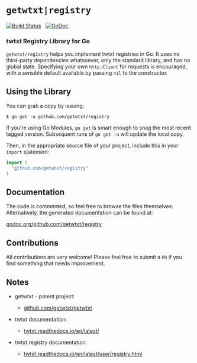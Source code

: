 # `getwtxt|registry` 

[![Build Status](https://travis-ci.com/getwtxt/registry.svg?branch=master)](https://travis-ci.com/getwtxt/registry) 
&nbsp;&nbsp;[![GoDoc](https://godoc.org/github.com/getwtxt/registry?status.svg)](https://godoc.org/github.com/getwtxt/registry)

### twtxt Registry Library for Go

`getwtxt/registry` helps you implement twtxt registries in Go.
It uses no third-party dependencies whatsoever, only the standard library,
and has no global state.
Specifying your own `http.Client` for requests is encouraged, with a sensible
default available by passing `nil` to the constructor.

## Using the Library

You can grab a copy by issuing:

```
$ go get -u github.com/getwtxt/registry
```

If you're using Go Modules, `go get` is smart enough to snag the most recent 
tagged version. Subsequent runs of `go get -u` will update the local copy.

Then, in the appropriate source file of your project, include this in your
`import` statement:

```go
import (
  "github.com/getwtxt/registry"
)
```

## Documentation

The code is commented, so feel free to browse the files themselves. 
Alternatively, the generated documentation can be found at:

[godoc.org/github.com/getwtxt/registry](https://godoc.org/github.com/getwtxt/registry)

## Contributions

All contributions are very welcome! Please feel free to submit a `PR` if you find something
that needs improvement.

## Notes

* getwtxt - parent project:
  * [github.com/getwtxt/getwtxt](https://github.com/getwtxt/getwtxt) 

* twtxt documentation: 
  * [twtxt.readthedocs.io/en/latest/](https://twtxt.readthedocs.io/en/latest/)
* twtxt registry documentation:
  * [twtxt.readthedocs.io/en/latest/user/registry.html](https://twtxt.readthedocs.io/en/latest/user/registry.html)
